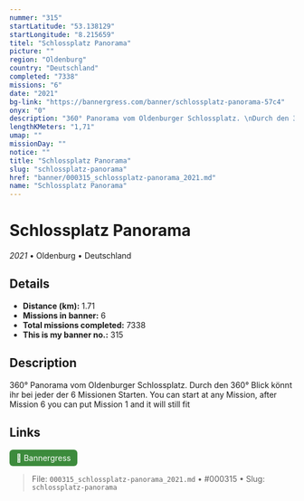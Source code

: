 ```yaml
---
nummer: "315"
startLatitude: "53.138129"
startLongitude: "8.215659"
titel: "Schlossplatz Panorama"
picture: ""
region: "Oldenburg"
country: "Deutschland"
completed: "7338"
missions: "6"
date: "2021"
bg-link: "https://bannergress.com/banner/schlossplatz-panorama-57c4"
onyx: "0"
description: "360° Panorama vom Oldenburger Schlossplatz. \nDurch den 360° Blick könnt ihr bei jeder der 6 Missionen Starten.\nYou can start at any Mission, after Mission 6 you can put Mission 1 and it will still fit"
lengthKMeters: "1,71"
umap: ""
missionDay: ""
notice: ""
title: "Schlossplatz Panorama"
slug: "schlossplatz-panorama"
href: "banner/000315_schlossplatz-panorama_2021.md"
name: "Schlossplatz Panorama"
---
```

# Schlossplatz Panorama

*2021* • Oldenburg • Deutschland





## Details
- **Distance (km):** 1.71
- **Missions in banner:** 6
- **Total missions completed:** 7338
- **This is my banner no.:** 315



## Description
360° Panorama vom Oldenburger Schlossplatz. 
Durch den 360° Blick könnt ihr bei jeder der 6 Missionen Starten.
You can start at any Mission, after Mission 6 you can put Mission 1 and it will still fit



## Links
<a href="https://bannergress.com/banner/schlossplatz-panorama-57c4" target="_blank" style="display:inline-block;margin-right:8px;padding:6px 12px;background:#3c8b3c;color:#fff;text-decoration:none;border-radius:6px;">🔗 Bannergress</a>



> File: `000315_schlossplatz-panorama_2021.md`
> • #000315
> • Slug: `schlossplatz-panorama`
